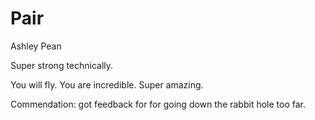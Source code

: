 # Pair

Ashley Pean

Super strong technically.

You will fly. You are incredible. Super amazing.

Commendation: got feedback for for going down the rabbit hole too far.
